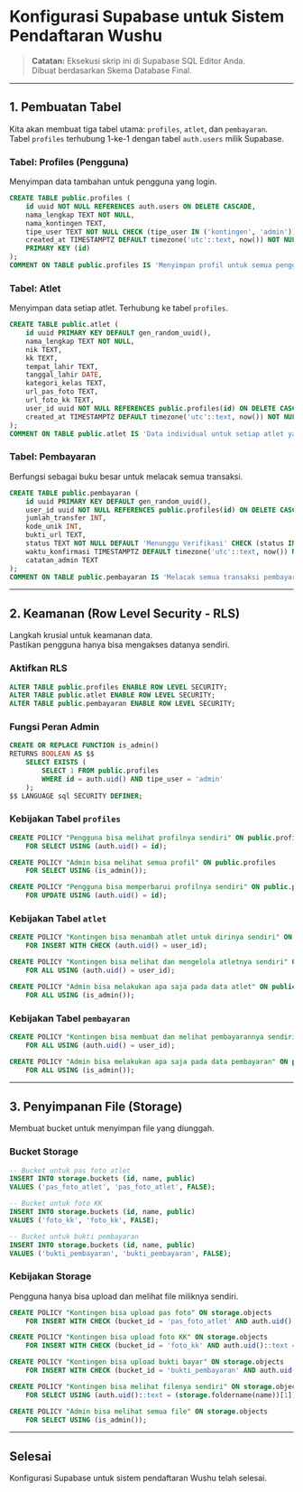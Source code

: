 # Konfigurasi Supabase untuk Sistem Pendaftaran Wushu

> **Catatan:** Eksekusi skrip ini di Supabase SQL Editor Anda.  
> Dibuat berdasarkan Skema Database Final.

---

## 1. Pembuatan Tabel

Kita akan membuat tiga tabel utama: `profiles`, `atlet`, dan `pembayaran`.  
Tabel `profiles` terhubung 1-ke-1 dengan tabel `auth.users` milik Supabase.

### Tabel: Profiles (Pengguna)

Menyimpan data tambahan untuk pengguna yang login.

```sql
CREATE TABLE public.profiles (
    id uuid NOT NULL REFERENCES auth.users ON DELETE CASCADE,
    nama_lengkap TEXT NOT NULL,
    nama_kontingen TEXT,
    tipe_user TEXT NOT NULL CHECK (tipe_user IN ('kontingen', 'admin')),
    created_at TIMESTAMPTZ DEFAULT timezone('utc'::text, now()) NOT NULL,
    PRIMARY KEY (id)
);
COMMENT ON TABLE public.profiles IS 'Menyimpan profil untuk semua pengguna, baik kontingen maupun admin.';
```

### Tabel: Atlet

Menyimpan data setiap atlet. Terhubung ke tabel `profiles`.

```sql
CREATE TABLE public.atlet (
    id uuid PRIMARY KEY DEFAULT gen_random_uuid(),
    nama_lengkap TEXT NOT NULL,
    nik TEXT,
    kk TEXT,
    tempat_lahir TEXT,
    tanggal_lahir DATE,
    kategori_kelas TEXT,
    url_pas_foto TEXT,
    url_foto_kk TEXT,
    user_id uuid NOT NULL REFERENCES public.profiles(id) ON DELETE CASCADE,
    created_at TIMESTAMPTZ DEFAULT timezone('utc'::text, now()) NOT NULL
);
COMMENT ON TABLE public.atlet IS 'Data individual untuk setiap atlet yang didaftarkan.';
```

### Tabel: Pembayaran

Berfungsi sebagai buku besar untuk melacak semua transaksi.

```sql
CREATE TABLE public.pembayaran (
    id uuid PRIMARY KEY DEFAULT gen_random_uuid(),
    user_id uuid NOT NULL REFERENCES public.profiles(id) ON DELETE CASCADE,
    jumlah_transfer INT,
    kode_unik INT,
    bukti_url TEXT,
    status TEXT NOT NULL DEFAULT 'Menunggu Verifikasi' CHECK (status IN ('Menunggu Verifikasi', 'LUNAS', 'Ditolak')),
    waktu_konfirmasi TIMESTAMPTZ DEFAULT timezone('utc'::text, now()) NOT NULL,
    catatan_admin TEXT
);
COMMENT ON TABLE public.pembayaran IS 'Melacak semua transaksi pembayaran dari kontingen.';
```

---

## 2. Keamanan (Row Level Security - RLS)

Langkah krusial untuk keamanan data.  
Pastikan pengguna hanya bisa mengakses datanya sendiri.

### Aktifkan RLS

```sql
ALTER TABLE public.profiles ENABLE ROW LEVEL SECURITY;
ALTER TABLE public.atlet ENABLE ROW LEVEL SECURITY;
ALTER TABLE public.pembayaran ENABLE ROW LEVEL SECURITY;
```

### Fungsi Peran Admin

```sql
CREATE OR REPLACE FUNCTION is_admin()
RETURNS BOOLEAN AS $$
    SELECT EXISTS (
        SELECT 1 FROM public.profiles
        WHERE id = auth.uid() AND tipe_user = 'admin'
    );
$$ LANGUAGE sql SECURITY DEFINER;
```

### Kebijakan Tabel `profiles`

```sql
CREATE POLICY "Pengguna bisa melihat profilnya sendiri" ON public.profiles
    FOR SELECT USING (auth.uid() = id);

CREATE POLICY "Admin bisa melihat semua profil" ON public.profiles
    FOR SELECT USING (is_admin());

CREATE POLICY "Pengguna bisa memperbarui profilnya sendiri" ON public.profiles
    FOR UPDATE USING (auth.uid() = id);
```

### Kebijakan Tabel `atlet`

```sql
CREATE POLICY "Kontingen bisa menambah atlet untuk dirinya sendiri" ON public.atlet
    FOR INSERT WITH CHECK (auth.uid() = user_id);

CREATE POLICY "Kontingen bisa melihat dan mengelola atletnya sendiri" ON public.atlet
    FOR ALL USING (auth.uid() = user_id);

CREATE POLICY "Admin bisa melakukan apa saja pada data atlet" ON public.atlet
    FOR ALL USING (is_admin());
```

### Kebijakan Tabel `pembayaran`

```sql
CREATE POLICY "Kontingen bisa membuat dan melihat pembayarannya sendiri" ON public.pembayaran
    FOR ALL USING (auth.uid() = user_id);

CREATE POLICY "Admin bisa melakukan apa saja pada data pembayaran" ON public.pembayaran
    FOR ALL USING (is_admin());
```

---

## 3. Penyimpanan File (Storage)

Membuat bucket untuk menyimpan file yang diunggah.

### Bucket Storage

```sql
-- Bucket untuk pas foto atlet
INSERT INTO storage.buckets (id, name, public)
VALUES ('pas_foto_atlet', 'pas_foto_atlet', FALSE);

-- Bucket untuk foto KK
INSERT INTO storage.buckets (id, name, public)
VALUES ('foto_kk', 'foto_kk', FALSE);

-- Bucket untuk bukti pembayaran
INSERT INTO storage.buckets (id, name, public)
VALUES ('bukti_pembayaran', 'bukti_pembayaran', FALSE);
```

### Kebijakan Storage

Pengguna hanya bisa upload dan melihat file miliknya sendiri.

```sql
CREATE POLICY "Kontingen bisa upload pas foto" ON storage.objects
    FOR INSERT WITH CHECK (bucket_id = 'pas_foto_atlet' AND auth.uid()::text = (storage.foldername(name))[1]);

CREATE POLICY "Kontingen bisa upload foto KK" ON storage.objects
    FOR INSERT WITH CHECK (bucket_id = 'foto_kk' AND auth.uid()::text = (storage.foldername(name))[1]);

CREATE POLICY "Kontingen bisa upload bukti bayar" ON storage.objects
    FOR INSERT WITH CHECK (bucket_id = 'bukti_pembayaran' AND auth.uid()::text = (storage.foldername(name))[1]);

CREATE POLICY "Kontingen bisa melihat filenya sendiri" ON storage.objects
    FOR SELECT USING (auth.uid()::text = (storage.foldername(name))[1]);

CREATE POLICY "Admin bisa melihat semua file" ON storage.objects
    FOR SELECT USING (is_admin());
```

---

## Selesai

Konfigurasi Supabase untuk sistem pendaftaran Wushu telah selesai.

